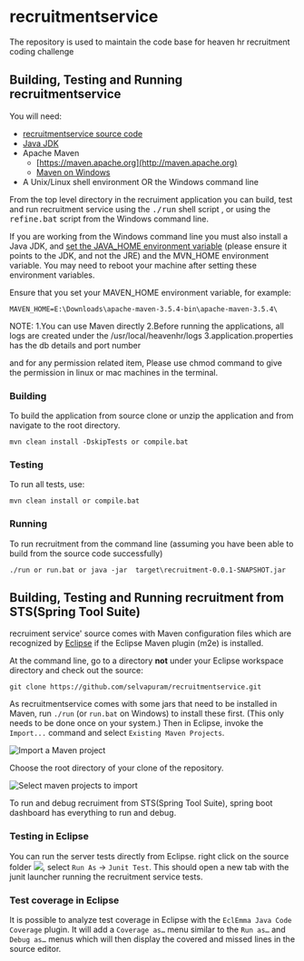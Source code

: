 # recruitmentservice
The repository is used to maintain the code base for heaven hr recruitment coding challenge

## Building, Testing and Running recruitmentservice

You will need:
* [recruitmentservice source code](https://github.com/selvapuram/recruitmentservice)
* [Java JDK](http://java.sun.com/javase/downloads/index.jsp)
* Apache Maven
    * [https://maven.apache.org](http://maven.apache.org)
    * [Maven on Windows](https://maven.apache.org/guides/getting-started/windows-prerequisites.html)
* A Unix/Linux shell environment OR the Windows command line

From the top level directory in the recruiment application you can build, test and run recruitment service using the <tt>./run</tt> shell script , or using the <tt>refine.bat</tt> script from the Windows command line.

If you are working from the Windows command line you must also install a Java JDK, and [set the JAVA_HOME environment variable](http:confluence.atlassian.com/display/DOC/Setting+the+JAVA\_HOME+Variable+in+Windows) (please ensure it points to the JDK, and not the JRE) and the MVN\_HOME environment variable. You may need to reboot your machine after setting these environment variables. 

Ensure that you set your MAVEN_HOME environment variable, for example:

```MAVEN_HOME=E:\Downloads\apache-maven-3.5.4-bin\apache-maven-3.5.4\```

NOTE: 
1.You can use Maven directly
2.Before running the applications, all logs are created under the /usr/local/heavenhr/logs
3.application.properties has the db details and port number

and for any permission related item, Please use 
chmod command to give the permission in linux or mac machines in the terminal.


### Building
To build the application from source clone or unzip the application and from navigate to the root directory.
```
mvn clean install -DskipTests or compile.bat
```

### Testing
To run all tests, use:
```
mvn clean install or compile.bat
```



### Running
To run recruitment from the command line (assuming you have been able to build from the source code successfully)
```
./run or run.bat or java -jar  target\recruitment-0.0.1-SNAPSHOT.jar
```



## Building, Testing and Running recruitment from STS(Spring Tool Suite)
recruiment service' source comes with Maven configuration files which are recognized by [Eclipse](http://www.eclipse.org/) if the Eclipse Maven plugin (m2e) is installed.

At the command line, go to a directory **not** under your Eclipse workspace directory and check out the source:

```
git clone https://github.com/selvapuram/recruitmentservice.git
```
As recruitmentservice comes with some jars that need to be installed in Maven, run `./run` (or `run.bat` on Windows) to install these first. (This only needs to be done once on your system.)
Then in Eclipse, invoke the `Import...` command and select `Existing Maven Projects`. 

![Import a Maven project](images/Eclipse/eclipse-1.png)

Choose the root directory of your clone of the repository.

![Select maven projects to import](images/Eclipse/eclipse-2.png)

To run and debug recruiment from STS(Spring Tool Suite), spring boot dashboard has everything to run and debug.



### Testing in Eclipse

You can run the server tests directly from Eclipse. right click on the source folder ![](src/test/java), select `Run As` -> `Junit Test`. This should open a new tab with the junit launcher running the recruitment service tests.

### Test coverage in Eclipse

It is possible to analyze test coverage in Eclipse with the `EclEmma Java Code Coverage` plugin. It will add a `Coverage as…` menu similar to the `Run as…` and `Debug as…` menus which will then display the covered and missed lines in the source editor.
